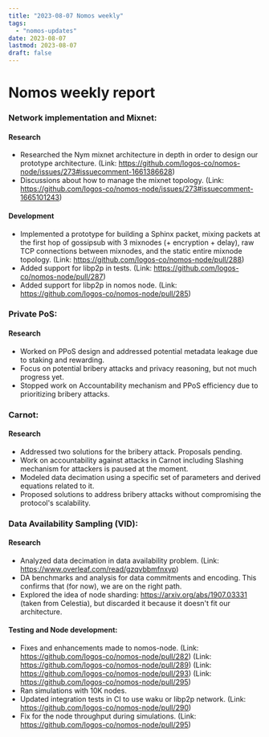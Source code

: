```yaml
---
title: "2023-08-07 Nomos weekly"
tags:
  - "nomos-updates"
date: 2023-08-07
lastmod: 2023-08-07
draft: false
---
```


Nomos weekly report
================

### Network implementation and Mixnet:
#### Research
- Researched the Nym mixnet architecture in depth in order to design our prototype architecture.
      (Link: https://github.com/logos-co/nomos-node/issues/273#issuecomment-1661386628)
- Discussions about how to manage the mixnet topology.
      (Link: https://github.com/logos-co/nomos-node/issues/273#issuecomment-1665101243)
#### Development
- Implemented a prototype for building a Sphinx packet, mixing packets at the first hop of gossipsub with 3 mixnodes (+ encryption + delay), raw TCP connections between mixnodes, and the static entire mixnode topology.
      (Link: https://github.com/logos-co/nomos-node/pull/288)
- Added support for libp2p in tests.
      (Link: https://github.com/logos-co/nomos-node/pull/287)
- Added support for libp2p in nomos node.
      (Link: https://github.com/logos-co/nomos-node/pull/285)

### Private PoS:
#### Research
- Worked on PPoS design and addressed potential metadata leakage due to staking and rewarding.
- Focus on potential bribery attacks and privacy reasoning, but not much progress yet.
- Stopped work on Accountability mechanism and PPoS efficiency due to prioritizing bribery attacks.

### Carnot:
#### Research
- Addressed two solutions for the bribery attack. Proposals pending.
- Work on accountability against attacks in Carnot including Slashing mechanism for attackers is paused at the moment.
- Modeled data decimation using a specific set of parameters and derived equations related to it.
- Proposed solutions to address bribery attacks without compromising the protocol's scalability.

### Data Availability Sampling (VID):
#### Research
- Analyzed data decimation in data availability problem.
      (Link: https://www.overleaf.com/read/gzqvbbmfnxyp)
- DA benchmarks and analysis for data commitments and encoding. This confirms that (for now), we are on the right path.
- Explored the idea of node sharding: https://arxiv.org/abs/1907.03331 (taken from Celestia), but discarded it because it doesn't fit our architecture.

#### Testing and Node development:
- Fixes and enhancements made to nomos-node.
      (Link: https://github.com/logos-co/nomos-node/pull/282)
      (Link: https://github.com/logos-co/nomos-node/pull/289)
      (Link: https://github.com/logos-co/nomos-node/pull/293)
      (Link: https://github.com/logos-co/nomos-node/pull/295)
- Ran simulations with 10K nodes.
- Updated integration tests in CI to use waku or libp2p network.
      (Link: https://github.com/logos-co/nomos-node/pull/290)
- Fix for the node throughput during simulations.
      (Link: https://github.com/logos-co/nomos-node/pull/295)